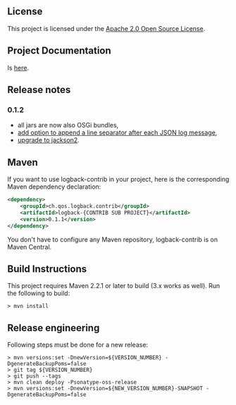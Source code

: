 ## License

This project is licensed under the [Apache 2.0 Open Source License](http://www.apache.org/licenses/LICENSE-2.0).


## Project Documentation 

Is [here](https://github.com/qos-ch/logback-contrib/wiki).


## Release notes 

### 0.1.2
* all jars are now also OSGi bundles,
* [add option to append a line separator after each JSON log message](https://github.com/qos-ch/logback-contrib/pull/2),
* [upgrade to jackson2](https://github.com/qos-ch/logback-contrib/pull/4).


## Maven

If you want to use logback-contrib in your project, here is the corresponding Maven dependency declaration:

```xml
<dependency>
    <groupId>ch.qos.logback.contrib</groupId>
    <artifactId>logback-{CONTRIB SUB PROJECT}</artifactId>
    <version>0.1.1</version>
</dependency>
```

You don't have to configure any Maven repository, logback-contrib is on Maven Central.


## Build Instructions

This project requires Maven 2.2.1 or later to build (3.x works as well).  Run the following to build:

```shell
> mvn install
```


## Release engineering

Following steps must be done for a new release:

```shell
> mvn versions:set -DnewVersion=${VERSION_NUMBER} -DgenerateBackupPoms=false
> git tag ${VERSION_NUMBER}
> git push --tags
> mvn clean deploy -Psonatype-oss-release
> mvn versions:set -DnewVersion=${NEW_VERSION_NUMBER}-SNAPSHOT -DgenerateBackupPoms=false
```

